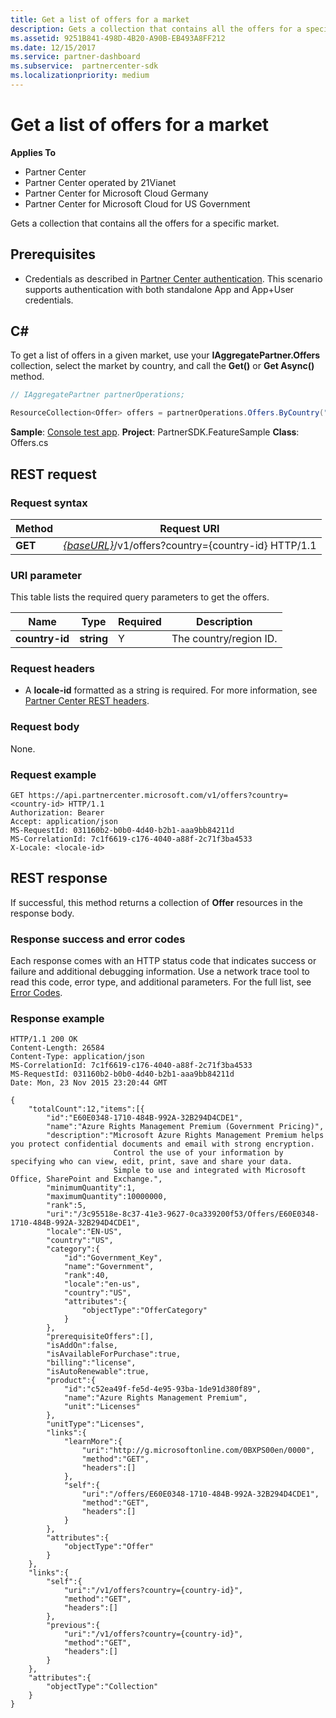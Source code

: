 ```yaml
---
title: Get a list of offers for a market
description: Gets a collection that contains all the offers for a specific market.
ms.assetid: 9251B841-498D-4B20-A90B-EB493A8FF212
ms.date: 12/15/2017
ms.service: partner-dashboard
ms.subservice:  partnercenter-sdk
ms.localizationpriority: medium
---
```


# Get a list of offers for a market

**Applies To**

- Partner Center
- Partner Center operated by 21Vianet
- Partner Center for Microsoft Cloud Germany
- Partner Center for Microsoft Cloud for US Government

Gets a collection that contains all the offers for a specific market.

## Prerequisites

- Credentials as described in [Partner Center authentication](partner-center-authentication.md). This scenario supports authentication with both standalone App and App+User credentials.

## C#

To get a list of offers in a given market, use your **IAggregatePartner.Offers** collection, select the market by country, and call the **Get()** or **Get Async()** method.

``` csharp
// IAggregatePartner partnerOperations;

ResourceCollection<Offer> offers = partnerOperations.Offers.ByCountry("US").Get();
```

**Sample**: [Console test app](console-test-app.md). **Project**: PartnerSDK.FeatureSample **Class**: Offers.cs

## REST request

### Request syntax

| Method  | Request URI                                                                          |
|---------|--------------------------------------------------------------------------------------|
| **GET** | [*{baseURL}*](partner-center-rest-urls.md)/v1/offers?country={country-id} HTTP/1.1   |

### URI parameter

This table lists the required query parameters to get the offers.

| Name           | Type       | Required | Description            |
|----------------|------------|----------|------------------------|
| **country-id** | **string** | Y        | The country/region ID. |

### Request headers

- A **locale-id** formatted as a string is required.
For more information, see [Partner Center REST headers](headers.md).

### Request body

None.

### Request example

```http
GET https://api.partnercenter.microsoft.com/v1/offers?country=<country-id> HTTP/1.1
Authorization: Bearer
Accept: application/json
MS-RequestId: 031160b2-b0b0-4d40-b2b1-aaa9bb84211d
MS-CorrelationId: 7c1f6619-c176-4040-a88f-2c71f3ba4533
X-Locale: <locale-id>
```

## REST response

If successful, this method returns a collection of **Offer** resources in the response body.

### Response success and error codes

Each response comes with an HTTP status code that indicates success or failure and additional debugging information. Use a network trace tool to read this code, error type, and additional parameters. For the full list, see [Error Codes](error-codes.md).

### Response example

```http
HTTP/1.1 200 OK
Content-Length: 26584
Content-Type: application/json
MS-CorrelationId: 7c1f6619-c176-4040-a88f-2c71f3ba4533
MS-RequestId: 031160b2-b0b0-4d40-b2b1-aaa9bb84211d
Date: Mon, 23 Nov 2015 23:20:44 GMT

{
    "totalCount":12,"items":[{
        "id":"E60E0348-1710-484B-992A-32B294D4CDE1",
        "name":"Azure Rights Management Premium (Government Pricing)",
        "description":"Microsoft Azure Rights Management Premium helps you protect confidential documents and email with strong encryption.
                       Control the use of your information by specifying who can view, edit, print, save and share your data.
                       Simple to use and integrated with Microsoft Office, SharePoint and Exchange.",
        "minimumQuantity":1,
        "maximumQuantity":10000000,
        "rank":5,
        "uri":"/3c95518e-8c37-41e3-9627-0ca339200f53/Offers/E60E0348-1710-484B-992A-32B294D4CDE1",
        "locale":"EN-US",
        "country":"US",
        "category":{
            "id":"Government_Key",
            "name":"Government",
            "rank":40,
            "locale":"en-us",
            "country":"US",
            "attributes":{
                "objectType":"OfferCategory"
            }
        },
        "prerequisiteOffers":[],
        "isAddOn":false,
        "isAvailableForPurchase":true,
        "billing":"license",
        "isAutoRenewable":true,
        "product":{
            "id":"c52ea49f-fe5d-4e95-93ba-1de91d380f89",
            "name":"Azure Rights Management Premium",
            "unit":"Licenses"
        },
        "unitType":"Licenses",
        "links":{
            "learnMore":{
                "uri":"http://g.microsoftonline.com/0BXPS00en/0000",
                "method":"GET",
                "headers":[]
            },
            "self":{
                "uri":"/offers/E60E0348-1710-484B-992A-32B294D4CDE1",
                "method":"GET",
                "headers":[]
            }
        },
        "attributes":{
            "objectType":"Offer"
        }
    },
    "links":{
        "self":{
            "uri":"/v1/offers?country={country-id}",
            "method":"GET",
            "headers":[]
        },
        "previous":{
            "uri":"/v1/offers?country={country-id}",
            "method":"GET",
            "headers":[]
        }
    },
    "attributes":{
        "objectType":"Collection"
    }
}
```
